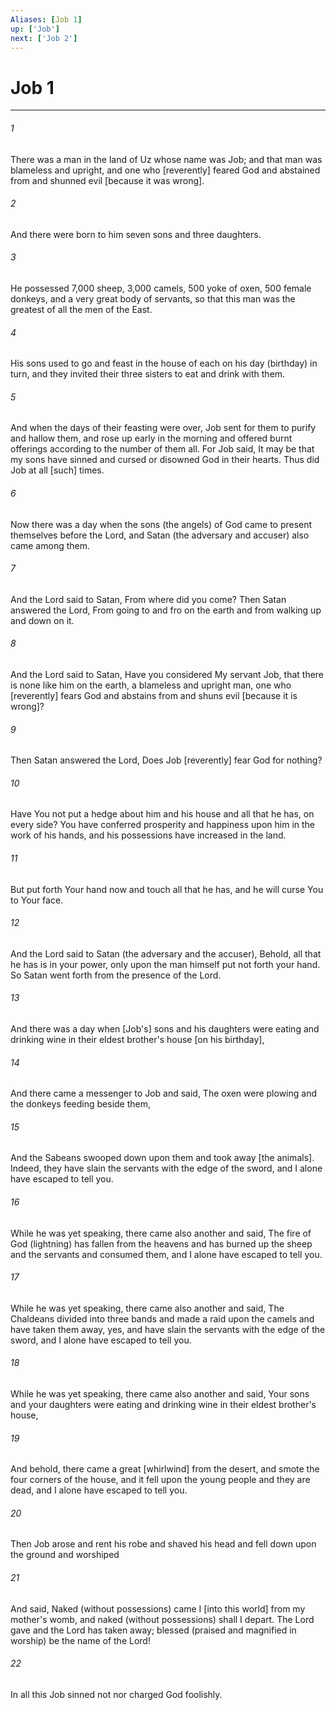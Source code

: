 ```yaml
---
Aliases: [Job 1]
up: ['Job']
next: ['Job 2']
---
```

# Job 1

***


###### 1 


There was a man in the land of Uz whose name was Job; and that man was blameless and upright, and one who [reverently] feared God and abstained from and shunned evil [because it was wrong]. 


###### 2 


And there were born to him seven sons and three daughters. 


###### 3 


He possessed 7,000 sheep, 3,000 camels, 500 yoke of oxen, 500 female donkeys, and a very great body of servants, so that this man was the greatest of all the men of the East. 


###### 4 


His sons used to go and feast in the house of each on his day (birthday) in turn, and they invited their three sisters to eat and drink with them. 


###### 5 


And when the days of their feasting were over, Job sent for them to purify and hallow them, and rose up early in the morning and offered burnt offerings according to the number of them all. For Job said, It may be that my sons have sinned and cursed or disowned God in their hearts. Thus did Job at all [such] times. 


###### 6 


Now there was a day when the sons (the angels) of God came to present themselves before the Lord, and Satan (the adversary and accuser) also came among them. 


###### 7 


And the Lord said to Satan, From where did you come? Then Satan answered the Lord, From going to and fro on the earth and from walking up and down on it. 


###### 8 


And the Lord said to Satan, Have you considered My servant Job, that there is none like him on the earth, a blameless and upright man, one who [reverently] fears God and abstains from and shuns evil [because it is wrong]? 


###### 9 


Then Satan answered the Lord, Does Job [reverently] fear God for nothing? 


###### 10 


Have You not put a hedge about him and his house and all that he has, on every side? You have conferred prosperity and happiness upon him in the work of his hands, and his possessions have increased in the land. 


###### 11 


But put forth Your hand now and touch all that he has, and he will curse You to Your face. 


###### 12 


And the Lord said to Satan (the adversary and the accuser), Behold, all that he has is in your power, only upon the man himself put not forth your hand. So Satan went forth from the presence of the Lord. 


###### 13 


And there was a day when [Job's] sons and his daughters were eating and drinking wine in their eldest brother's house [on his birthday], 


###### 14 


And there came a messenger to Job and said, The oxen were plowing and the donkeys feeding beside them, 


###### 15 


And the Sabeans swooped down upon them and took away [the animals]. Indeed, they have slain the servants with the edge of the sword, and I alone have escaped to tell you. 


###### 16 


While he was yet speaking, there came also another and said, The fire of God (lightning) has fallen from the heavens and has burned up the sheep and the servants and consumed them, and I alone have escaped to tell you. 


###### 17 


While he was yet speaking, there came also another and said, The Chaldeans divided into three bands and made a raid upon the camels and have taken them away, yes, and have slain the servants with the edge of the sword, and I alone have escaped to tell you. 


###### 18 


While he was yet speaking, there came also another and said, Your sons and your daughters were eating and drinking wine in their eldest brother's house, 


###### 19 


And behold, there came a great [whirlwind] from the desert, and smote the four corners of the house, and it fell upon the young people and they are dead, and I alone have escaped to tell you. 


###### 20 


Then Job arose and rent his robe and shaved his head and fell down upon the ground and worshiped 


###### 21 


And said, Naked (without possessions) came I [into this world] from my mother's womb, and naked (without possessions) shall I depart. The Lord gave and the Lord has taken away; blessed (praised and magnified in worship) be the name of the Lord! 


###### 22 


In all this Job sinned not nor charged God foolishly.
